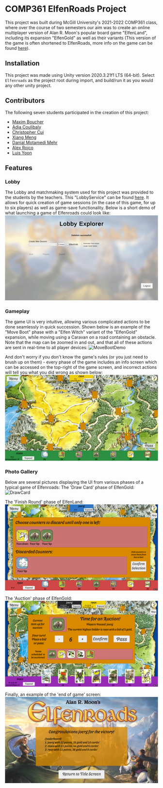 # COMP361 ElfenRoads Project
This project was built during McGill University's 2021-2022 COMP361 class, where over the course of two semesters our aim was to create an online multiplayer version of Alan R. Moon's popular board game "ElfenLand", including its expansion "ElfenGold" as well as their variants (This version of the game is often shortened to ElfenRoads, more info on the game can be found [here](https://boardgamegeek.com/boardgame/180325/elfenroads)). 
## Installation
This project was made using Unity version 2020.3.21f1 LTS (64-bit). Select `Elfenroads` as the project root during import, and build/run it as you would any other unity project.
## Contributors
The following seven students participated in the creation of this project:
- [Maxim Boucher](https://github.com/Thorzag)
- [Adja Coulibaly](https://github.com/adjabeepboop)
- [Christopher Cui](https://github.com/chriscui47)
- [Xiang Meng](https://github.com/xm2j)
- [Danial Motamedi Mehr](https://github.com/danial23)
- [Alex Rojco](https://github.com/alexrojco)
- [Luis Yoon](https://github.com/Luisy619)

## Features

### Lobby

The Lobby and matchmaking system used for this project was provided to the students by the teachers. This "LobbyService" can be found [here](https://github.com/kartoffelquadrat/LobbyService). It allows for quick creation of game sessions (in the case of this game, for up to six players) as well as game-save functionality. Below is a short demo of what launching a game of Elfenroads could look like:
![LobbyDemo](./Images/LobbyDemo.gif)

### Gameplay
The game UI is very intuitive, allowing various complicated actions to be done seamlessly in quick succession. Shown below is an example of the "Move Boot" phase with a "Elfen Witch" variant of the "ElfenGold" expansion, while moving using a Caravan on a road containing an obstacle. Note that the map can be zoomed in and out, and that all of these actions are sent in real-time to all player devices:
![MoveBootDemo](./Images/MoveBootDemo.gif)

And don't worry if you don't know the game's rules (or you just need to brush up on them) - every phase of the game includes an info screen which can be accessed on the top-right of the game screen, and incorrect actions will tell you what you did wrong as shown below:
![AlertDemo](./Images/AlertDemo.gif)

### Photo Gallery
Below are several pictures displaying the UI from various phases of a typical game of Elfenroads:
The 'Draw Card' phase of ElfenGold:
![DrawCard](./Images/DrawCardScreenShot.png)

The 'Finish Round' phase of ElfenLand:
![DiscardCounter](./Images/DiscardCounterScreenShot.png)

The 'Auction' phase of ElfenGold:
![Auction](./Images/AuctionScreenShot.png)

Finally, an example of the 'end of game' screen:
![WinScreen](./Images/WinScreen.png)
